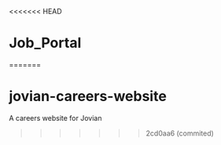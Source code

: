 <<<<<<< HEAD
# Job_Portal
=======
# jovian-careers-website
A careers website for Jovian
>>>>>>> 2cd0aa6 (commited)
